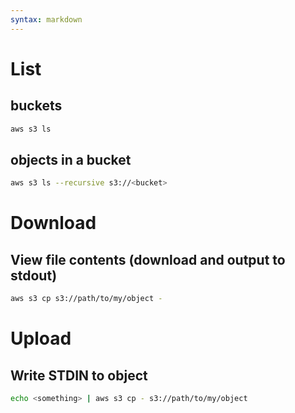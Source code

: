 ```yaml
---
syntax: markdown
---
```


# List
## buckets
```sh
aws s3 ls
```
## objects in a bucket
```sh
aws s3 ls --recursive s3://<bucket>
```

# Download
## View file contents (download and output to stdout)
```sh
aws s3 cp s3://path/to/my/object -
```

# Upload
## Write STDIN to object
```sh
echo <something> | aws s3 cp - s3://path/to/my/object
```

